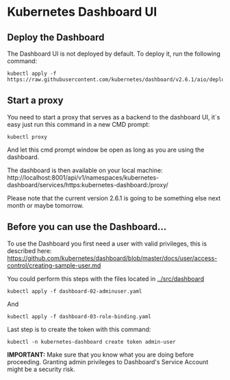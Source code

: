 # Kubernetes Dashboard UI

## Deploy the Dashboard

The Dashboard UI is not deployed by default. To deploy it, run the following command:
```
kubectl apply -f https://raw.githubusercontent.com/kubernetes/dashboard/v2.6.1/aio/deploy/recommended.yaml
``` 
## Start a proxy
You need to start a proxy that serves as a backend to the dashboard UI, it´s easy just run this command in a new CMD prompt:
```
kubectl proxy
``` 
And let this cmd prompt window be open as long as you are using the dashboard.

The dashboard is then available on your local machine:
http://localhost:8001/api/v1/namespaces/kubernetes-dashboard/services/https:kubernetes-dashboard:/proxy/

Please note that the current version 2.6.1 is going to be something else next month or maybe tomorrow. 

## Before you can use the Dashboard...

To use the Dashboard you first need a user with valid privileges, this is described here:
https://github.com/kubernetes/dashboard/blob/master/docs/user/access-control/creating-sample-user.md

You could perform this steps with the files located in [../src/dashboard](../src/dashboard/)
```
kubectl apply -f dashboard-02-adminuser.yaml
``` 
And
```
kubectl apply -f dashboard-03-role-binding.yaml
``` 
Last step is to create the token with this command:
``` 
kubectl -n kubernetes-dashboard create token admin-user
``` 

**IMPORTANT:** Make sure that you know what you are doing before proceeding. Granting admin privileges to Dashboard's Service Account might be a security risk.
